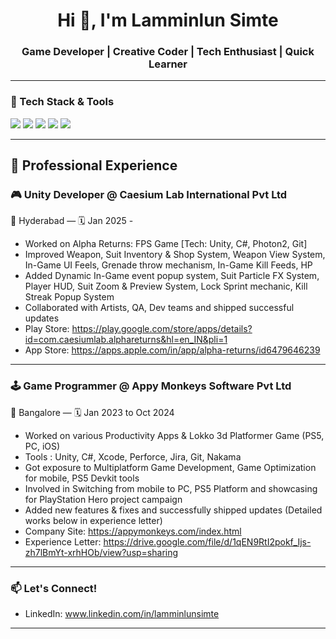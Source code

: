 <h1 align="center">Hi 👋, I'm Lamminlun Simte</h1>
<h3 align="center"> Game Developer | Creative Coder | Tech Enthusiast | Quick Learner</h3>

---

### 🧰 Tech Stack & Tools
<p align="left">
  <img src="https://img.shields.io/badge/Unity-100000?style=for-the-badge&logo=unity&logoColor=white" />
  <img src="https://img.shields.io/badge/C%23-239120?style=for-the-badge&logo=c-sharp&logoColor=white" />
  <img src="https://img.shields.io/badge/C++-00599C?style=for-the-badge&logo=c%2B%2B&logoColor=white" />
  <img src="https://img.shields.io/badge/Git-F05032?style=for-the-badge&logo=git&logoColor=white" />
  <img src="https://img.shields.io/badge/Xcode-1575F9?style=for-the-badge&logo=xcode&logoColor=white" />
</p>

---
## 🏢 Professional Experience

### 🎮 Unity Developer @ Caesium Lab International Pvt Ltd
📍 Hyderabad — 🗓️ Jan 2025 - 

- Worked on Alpha Returns: FPS Game [Tech: Unity, C#, Photon2, Git]
- Improved Weapon, Suit Inventory & Shop System, Weapon View System, In-Game UI Feels, Grenade throw mechanism, In-Game Kill Feeds, HP 
- Added Dynamic In-Game event popup system, Suit Particle FX System, Player HUD, Suit Zoom & Preview System, Lock Sprint mechanic, Kill Streak Popup System
- Collaborated with Artists, QA, Dev teams and shipped successful updates
- Play Store: https://play.google.com/store/apps/details?id=com.caesiumlab.alphareturns&hl=en_IN&pli=1
- App Store: https://apps.apple.com/in/app/alpha-returns/id6479646239

---

### 🕹️ Game Programmer @ Appy Monkeys Software Pvt Ltd
📍 Bangalore — 🗓️ Jan 2023 to Oct 2024

- Worked on various Productivity Apps & Lokko 3d Platformer Game (PS5, PC, iOS)
- Tools : Unity, C#, Xcode, Perforce, Jira, Git, Nakama
- Got exposure to Multiplatform Game Development, Game Optimization for mobile, PS5 Devkit tools
- Involved in Switching from mobile to PC, PS5 Platform and showcasing for PlayStation Hero project campaign
- Added new features & fixes and successfully shipped updates (Detailed works below in experience letter)
- Company Site: https://appymonkeys.com/index.html
- Experience Letter: https://drive.google.com/file/d/1qEN9RtI2pokf_Ijs-zh7lBmYt-xrhHOb/view?usp=sharing
<!--
### 🕹️ Projects & Games
- 🎯 **[Project Title](https://github.com/your-username/project-repo)** – A short description of what this game/project does.
- 🧩 **[Another Game](https://link-to-game-or-repo)** – Built using [Engine], focused on [Feature].
- 🧠 **[Prototype or Experiment](https://link)** – A gameplay mechanic demo or experimental build.
-->
---

### 📫 Let's Connect!
<!-- Portfolio: [your-portfolio.com](https://your-portfolio.com) -->
- LinkedIn: www.linkedin.com/in/lamminlunsimte
<!-- Itch.io: [Your itch.io](https://your-name.itch.io) -->

---


